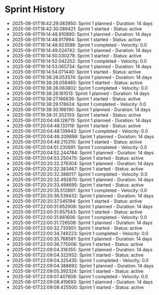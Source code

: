 # Sprint History

- 2025-08-01T18:42:29.083950: Sprint 1 planned - Duration: 14 days
- 2025-08-01T18:42:30.089421: Sprint 1 started - Status: active
- 2025-08-01T19:14:48.910890: Sprint 1 planned - Duration: 14 days
- 2025-08-01T19:14:48.917994: Sprint 1 started - Status: active
- 2025-08-01T19:14:48.923588: Sprint 1 completed - Velocity: 0.0
- 2025-08-01T19:14:49.024742: Sprint 1 planned - Duration: 14 days
- 2025-08-01T19:14:50.030279: Sprint 1 started - Status: active
- 2025-08-01T19:14:52.042252: Sprint 1 completed - Velocity: 0.0
- 2025-08-01T19:14:53.065734: Sprint 1 planned - Duration: 14 days
- 2025-08-01T19:14:54.071440: Sprint 1 started - Status: active
- 2025-08-01T19:38:26.053574: Sprint 1 planned - Duration: 14 days
- 2025-08-01T19:38:26.058465: Sprint 1 started - Status: active
- 2025-08-01T19:38:26.063802: Sprint 1 completed - Velocity: 0.0
- 2025-08-01T19:38:26.161013: Sprint 1 planned - Duration: 14 days
- 2025-08-01T19:38:27.166639: Sprint 1 started - Status: active
- 2025-08-01T19:38:29.178624: Sprint 1 completed - Velocity: 0.0
- 2025-08-01T19:38:30.196190: Sprint 1 planned - Duration: 14 days
- 2025-08-01T19:38:31.202103: Sprint 1 started - Status: active
- 2025-08-01T20:04:48.128715: Sprint 1 planned - Duration: 14 days
- 2025-08-01T20:04:48.133119: Sprint 1 started - Status: active
- 2025-08-01T20:04:48.139943: Sprint 1 completed - Velocity: 0.0
- 2025-08-01T20:04:48.209899: Sprint 1 planned - Duration: 14 days
- 2025-08-01T20:04:49.215310: Sprint 1 started - Status: active
- 2025-08-01T20:04:51.230991: Sprint 1 completed - Velocity: 0.0
- 2025-08-01T20:04:52.244784: Sprint 1 planned - Duration: 14 days
- 2025-08-01T20:04:53.250470: Sprint 1 started - Status: active
- 2025-08-01T20:20:32.376304: Sprint 1 planned - Duration: 14 days
- 2025-08-01T20:20:32.383467: Sprint 1 started - Status: active
- 2025-08-01T20:20:32.388017: Sprint 1 completed - Velocity: 0.0
- 2025-08-01T20:20:32.492870: Sprint 1 planned - Duration: 14 days
- 2025-08-01T20:20:33.498695: Sprint 1 started - Status: active
- 2025-08-01T20:20:35.512897: Sprint 1 completed - Velocity: 0.0
- 2025-08-01T20:20:36.539432: Sprint 1 planned - Duration: 14 days
- 2025-08-01T20:20:37.545194: Sprint 1 started - Status: active
- 2025-08-01T22:00:31.652908: Sprint 1 planned - Duration: 14 days
- 2025-08-01T22:00:31.657543: Sprint 1 started - Status: active
- 2025-08-01T22:00:31.661606: Sprint 1 completed - Velocity: 0.0
- 2025-08-01T22:00:31.726508: Sprint 1 planned - Duration: 14 days
- 2025-08-01T22:00:32.733951: Sprint 1 started - Status: active
- 2025-08-01T22:00:34.749223: Sprint 1 completed - Velocity: 0.0
- 2025-08-01T22:00:35.768581: Sprint 1 planned - Duration: 14 days
- 2025-08-01T22:00:36.775006: Sprint 1 started - Status: active
- 2025-08-01T22:09:04.318355: Sprint 1 planned - Duration: 14 days
- 2025-08-01T22:09:04.322932: Sprint 1 started - Status: active
- 2025-08-01T22:09:04.325435: Sprint 1 completed - Velocity: 0.0
- 2025-08-01T22:09:04.388692: Sprint 1 planned - Duration: 14 days
- 2025-08-01T22:09:05.392324: Sprint 1 started - Status: active
- 2025-08-01T22:09:07.407608: Sprint 1 completed - Velocity: 0.0
- 2025-08-01T22:09:08.419693: Sprint 1 planned - Duration: 14 days
- 2025-08-01T22:09:09.425500: Sprint 1 started - Status: active

